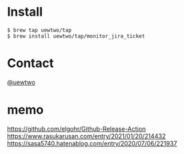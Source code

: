 # Install
```
$ brew tap uewtwo/tap
$ brew install uewtwo/tap/monitor_jira_ticket
```

# Contact
[@uewtwo](https://twitter.com/uewtwo)


# memo
https://github.com/elgohr/Github-Release-Action
https://www.rasukarusan.com/entry/2021/01/20/214432
https://sasa5740.hatenablog.com/entry/2020/07/06/221937

